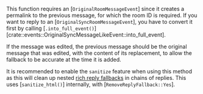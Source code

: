 <!-- Keep this comment so the content is always included as a new paragraph -->
This function requires an [`OriginalRoomMessageEvent`] since it creates a permalink to
the previous message, for which the room ID is required. If you want to reply to an
[`OriginalSyncRoomMessageEvent`], you have to convert it first by calling
[`.into_full_event()`][crate::events::OriginalSyncMessageLikeEvent::into_full_event].

If the message was edited, the previous message should be the original message that was edited,
with the content of its replacement, to allow the fallback to be accurate at the time it is added.

It is recommended to enable the `sanitize` feature when using this method as this will
clean up nested [rich reply fallbacks] in chains of replies. This uses [`sanitize_html()`]
internally, with [`RemoveReplyFallback::Yes`].

[rich reply fallbacks]: https://spec.matrix.org/v1.2/client-server-api/#fallbacks-for-rich-replies

